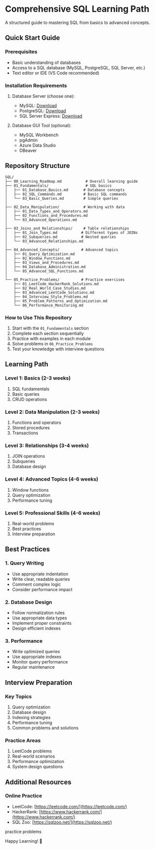 # Comprehensive SQL Learning Path

A structured guide to mastering SQL from basics to advanced concepts.

## Quick Start Guide

### Prerequisites
- Basic understanding of databases
- Access to a SQL database (MySQL, PostgreSQL, SQL Server, etc.)
- Text editor or IDE (VS Code recommended)

### Installation Requirements
1. Database Server (choose one):
   - MySQL: [Download](https://dev.mysql.com/downloads/)
   - PostgreSQL: [Download](https://www.postgresql.org/download/)
   - SQL Server Express: [Download](https://www.microsoft.com/en-us/sql-server/sql-server-downloads)

2. Database GUI Tool (optional):
   - MySQL Workbench
   - pgAdmin
   - Azure Data Studio
   - DBeaver

## Repository Structure

```
SQL/
├── 00_Learning_Roadmap.md           # Overall learning guide
├── 01_Fundamentals/                 # SQL basics
│   ├── 01_Database_Basics.md       # Database concepts
│   ├── 02_SQL_Commands.md          # Basic SQL commands
│   └── 03_Basic_Queries.md         # Simple queries
│
├── 02_Data_Manipulation/           # Working with data
│   ├── 01_Data_Types_and_Operators.md
│   ├── 02_Functions_and_Procedures.md
│   └── 03_Advanced_Operations.md
│
├── 03_Joins_and_Relationships/     # Table relationships
│   ├── 01_Join_Types.md           # Different types of JOINs
│   ├── 02_Subqueries.md           # Nested queries
│   └── 03_Advanced_Relationships.md
│
├── 04_Advanced_Concepts/          # Advanced topics
│   ├── 01_Query_Optimization.md
│   ├── 02_Window_Functions.md
│   ├── 03_Views_and_Procedures.md
│   ├── 04_Database_Administration.md
│   └── 05_Advanced_SQL_Functions.md
│
└── 05_Practice_Problems/          # Practice exercises
    ├── 01_LeetCode_HackerRank_Solutions.md
    ├── 02_Real_World_Case_Studies.md
    ├── 03_Advanced_LeetCode_Solutions.md
    ├── 04_Interview_Style_Problems.md
    ├── 05_Problem_Patterns_and_Optimization.md
    └── 06_Performance_Monitoring.md
```
### How to Use This Repository
1. Start with the `01_Fundamentals` section
2. Complete each section sequentially
3. Practice with examples in each module
4. Solve problems in `06_Practice_Problems`
5. Test your knowledge with interview questions

## Learning Path

### Level 1: Basics (2-3 weeks)
1. SQL fundamentals
2. Basic queries
3. CRUD operations

### Level 2: Data Manipulation (2-3 weeks)
1. Functions and operators
2. Stored procedures
3. Transactions

### Level 3: Relationships (3-4 weeks)
1. JOIN operations
2. Subqueries
3. Database design

### Level 4: Advanced Topics (4-6 weeks)
1. Window functions
2. Query optimization
3. Performance tuning

### Level 5: Professional Skills (4-6 weeks)
1. Real-world problems
2. Best practices
3. Interview preparation

## Best Practices

### 1. Query Writing
- Use appropriate indentation
- Write clear, readable queries
- Comment complex logic
- Consider performance impact

### 2. Database Design
- Follow normalization rules
- Use appropriate data types
- Implement proper constraints
- Design efficient indexes

### 3. Performance
- Write optimized queries
- Use appropriate indexes
- Monitor query performance
- Regular maintenance

## Interview Preparation

### Key Topics
1. Query optimization
2. Database design
3. Indexing strategies
4. Performance tuning
5. Common problems and solutions

### Practice Areas
1. LeetCode problems
2. Real-world scenarios
3. Performance optimization
4. System design questions

## Additional Resources

### Online Practice
- LeetCode: [https://leetcode.com/](https://leetcode.com/)
- HackerRank: [https://www.hackerrank.com/](https://www.hackerrank.com/)
- SQL Zoo: [https://sqlzoo.net/](https://sqlzoo.net/)

 practice problems


Happy Learning! 🚀
